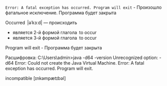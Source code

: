 `Error: A fatal exception has occurred. Program will exit` - Произошло фатальное исключение. Программа будет закрыта

Occurred |əˈkɜːd| — происходить
- является 2-й формой глагола to occur
- является 3-й формой глагола to occur

Program will exit - Программа будет закрыта

Расшифровка:
C:\Users\admin>java -d64 -version
Unrecognized option: -d64
Error: Could not create the Java Virtual Machine.
Error: A fatal exception has occurred. Program will exit.


incompatible [ɪnkəmpætɪbəl]
